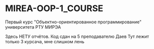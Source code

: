 # MIREA-OOP-1_COURSE
Первый курс "Объектно-ориентированное программирование" университета РТУ МИРЭА

Здесь НЕТУ отчётов.
Код сдан на 5 преподавателю Даев
Тут лежит только 3 курсача, мне слишком лень
